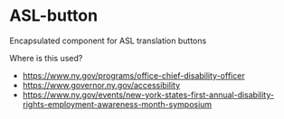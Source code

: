 # ASL-button
Encapsulated component for ASL translation buttons

Where is this used?
- https://www.ny.gov/programs/office-chief-disability-officer
- https://www.governor.ny.gov/accessibility
- https://www.ny.gov/events/new-york-states-first-annual-disability-rights-employment-awareness-month-symposium